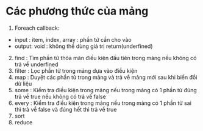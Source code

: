 # Các phương thức của mảng

1. Foreach callback:

- input : item, index, array : phần tử cần cho vào
- output: void : không thể dùng giá trị return(underfined)

2. find : Tìm phần tử thỏa mãn điều kiện đầu tiên trong mảng nếu không có trả về underfined
3. filter : Lọc phần tử trong mảng dựa vào điều kiện
4. map : Duyệt các phần tử trong mảng và trả về mảng mới sau khi biến đổi dữ liệu
5. some : Kiểm tra điều kiện trong mảng nếu trong mảng có 1 phần tử đúng trả về true nếu không có trả về false
6. every : Kiểm tra điều kiện trong mảng nếu trong mảng có 1 phần tử sai thì trả về false và đúng hết thì trả về true
7. sort
8. reduce
